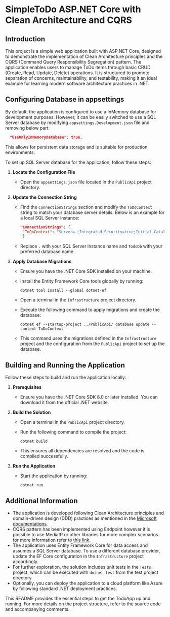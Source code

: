 # SimpleToDo ASP.NET Core with Clean Architecture and CQRS

## Introduction

This project is a simple web application built with ASP.NET Core, designed to demonstrate the implementation of Clean Architecture principles and the CQRS (Command Query Responsibility Segregation) pattern. The application enables users to manage ToDo items through basic CRUD (Create, Read, Update, Delete) operations. It is structured to promote separation of concerns, maintainability, and testability, making it an ideal example for learning modern software architecture practices in .NET.

## Configuring Database in appsettings
By default, the application is configured to use a InMemory database for development purposes. However, it can be easily switched to use a SQL Server database by modifying `appsettings.Development.json` file and removing below part:

```json
  "UseOnlyInMemoryDatabase": true,
```
This allows for persistent data storage and is suitable for production environments.

To set up SQL Server database for the application, follow these steps:

1. **Locate the Configuration File**

   - Open the `appsettings.json` file located in the `PublicApi` project directory.

2. **Update the Connection String**

   - Find the `ConnectionStrings` section and modify the `ToDoContext` string to match your database server details. Below is an example for a local SQL Server instance:

     ```json
     "ConnectionStrings": {
      "ToDoContext": "Server=.;Integrated Security=true;Initial Catalog=SimpleToDoDB;TrustServerCertificate=True;"
      }
     ```

   - Replace `.` with your SQL Server instance name and `TodoDb` with your preferred database name.

3. **Apply Database Migrations**

   - Ensure you have the .NET Core SDK installed on your machine.

   - Install the Entity Framework Core tools globally by running:

     ```
     dotnet tool install --global dotnet-ef
     ```

   - Open a terminal in the `Infrastructure` project directory.

   - Execute the following command to apply migrations and create the database:

     ```
     dotnet ef --startup-project ../PublicApi/ database update --context ToDoContext
     ```

   - This command uses the migrations defined in the `Infrastructure` project and the configuration from the `PublicApi` project to set up the database.

## Building and Running the Application

Follow these steps to build and run the application locally:

1. **Prerequisites**

   - Ensure you have the .NET Core SDK 8.0 or later installed. You can download it from the official .NET website.

2. **Build the Solution**

   - Open a terminal in the `PublicApi` project directory.

   - Run the following command to compile the project:

     ```
     dotnet build
     ```

   - This ensures all dependencies are resolved and the code is compiled successfully.

3. **Run the Application**

   - Start the application by running:

     ```
     dotnet run
     ```

   
## Additional Information

- The application is developed following Clean Architecture principles and domain-driven design (DDD) practices as mentioned in the [Microsoft documentations](https://learn.microsoft.com/en-us/dotnet/architecture/modern-web-apps-azure/common-web-application-architectures "Clean Architecture").
- CQRS pattern has been implemented using Endpoint however it is possible to use MediatR or other libraries for more complex scenarios. for more information refer to [this link](https://github.com/dotnet-architecture/eShopOnWeb/issues/469 "CQRS").
- The application uses Entity Framework Core for data access and assumes a SQL Server database. To use a different database provider, update the EF Core configuration in the `Infrastructure` project accordingly.
- For further exploration, the solution includes unit tests in the `Tests` project, which can be executed with `dotnet test` from the test project directory.
- Optionally, you can deploy the application to a cloud platform like Azure by following standard .NET deployment practices.

This README provides the essential steps to get the TodoApp up and running. For more details on the project structure, refer to the source code and accompanying comments.